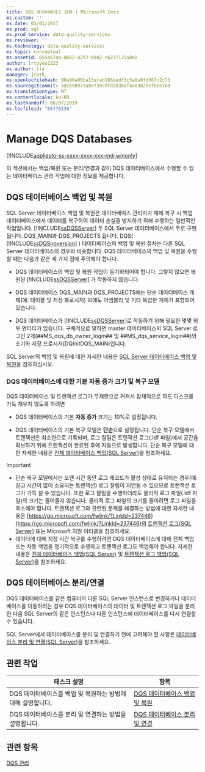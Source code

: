 ```yaml
---
title: DQS 데이터베이스 관리 | Microsoft Docs
ms.custom: ''
ms.date: 03/01/2017
ms.prod: sql
ms.prod_service: data-quality-services
ms.reviewer: ''
ms.technology: data-quality-services
ms.topic: conceptual
ms.assetid: 655a67aa-d662-42f2-b982-c6217125ada8
author: lrtoyou1223
ms.author: lle
manager: jroth
ms.openlocfilehash: 90a96a06ba15afab165bedf3c5a8a9fd367c2c73
ms.sourcegitcommit: ad2e98972a0e739c0fd2038ef4a030265f0ee788
ms.translationtype: MT
ms.contentlocale: ko-KR
ms.lasthandoff: 06/07/2019
ms.locfileid: "66776136"
---
```

# <a name="manage-dqs-databases"></a>Manage DQS Databases

[!INCLUDE[appliesto-ss-xxxx-xxxx-xxx-md-winonly](../includes/appliesto-ss-xxxx-xxxx-xxx-md-winonly.md)]

  이 섹션에서는 백업/복원 또는 분리/연결과 같이 DQS 데이터베이스에서 수행할 수 있는 데이터베이스 관리 작업에 대한 정보를 제공합니다.  
  
##  <a name="BackupRestore"></a> DQS 데이터베이스 백업 및 복원  
 SQL Server 데이터베이스 백업 및 복원은 데이터베이스 관리자가 재해 복구 시 백업 데이터베이스에서 데이터를 복구하여 데이터 손실을 방지하기 위해 수행하는 일반적인 작업입니다. [!INCLUDE[ssDQSServer](../includes/ssdqsserver-md.md)] 두 SQL Server 데이터베이스에서 주로 구현 됩니다. DQS_MAIN과 DQS_PROJECTS 됩니다. DQS( [!INCLUDE[ssDQSnoversion](../includes/ssdqsnoversion-md.md)] ) 데이터베이스의 백업 및 복원 절차는 다른 SQL Server 데이터베이스의 경우와 비슷합니다. DQS 데이터베이스의 백업 및 복원을 수행할 때는 다음과 같은 세 가지 점에 주의해야 합니다.  
  
-   DQS 데이터베이스의 백업 및 복원 작업이 동기화되어야 합니다. 그렇지 않으면 복원된 [!INCLUDE[ssDQSServer](../includes/ssdqsserver-md.md)] 가 작동하지 않습니다.  
  
-   DQS 데이터베이스 DQS_MAIN과 DQS_PROJECTS에는 단순 데이터베이스 개체(예: 테이블 및 저장 프로시저) 외에도 어셈블리 및 기타 복잡한 개체가 포함되어 있습니다.  
  
-   DQS 데이터베이스가 [!INCLUDE[ssDQSServer](../includes/ssdqsserver-md.md)]로 작동하기 위해 필요한 몇몇 외부 엔터티가 있습니다. 구체적으로 말하면 master 데이터베이스의 SQL Server 로그인 2개(##MS_dqs_db_owner_login## 및 ##MS_dqs_service_login##)와 초기화 저장 프로시저(DQInitDQS_MAIN)입니다.  
  
 SQL Server의 백업 및 복원에 대한 자세한 내용은 [SQL Server 데이터베이스 백업 및 복원](../relational-databases/backup-restore/back-up-and-restore-of-sql-server-databases.md)을 참조하십시오.  
  
### <a name="default-autogrowth-size-and-recovery-model-for-the-dqs-databases"></a>DQS 데이터베이스에 대한 기본 자동 증가 크기 및 복구 모델  
 DQS 데이터베이스 및 트랜잭션 로그가 무제한으로 커져서 잠재적으로 하드 디스크를 가득 채우지 않도록 하려면  
  
-   DQS 데이터베이스의 기본 **자동 증가** 크기는 10%로 설정됩니다.  
  
-   DQS 데이터베이스의 기본 복구 모델은 **단순**으로 설정됩니다. 단순 복구 모델에서 트랜잭션은 최소한으로 기록되며, 로그 잘림은 트랜잭션 로그(.ldf 파일)에서 공간을 확보하기 위해 트랜잭션이 완료된 후에 자동으로 발생합니다. 단순 복구 모델에 대한 자세한 내용은 [전체 데이터베이스 백업&#40;SQL Server&#41;](../relational-databases/backup-restore/full-database-backups-sql-server.md)을 참조하세요.  
  
> [!IMPORTANT]
>  -   단순 복구 모델에서는 오랜 시간 동안 로그 레코드가 활성 상태로 유지되는 경우(예: 길고 시간이 많이 소요되는 트랜잭션) 로그 잘림이 지연될 수 있으므로 트랜잭션 로그가 가득 찰 수 있습니다. 또한 로그 잘림을 수행하더라도 물리적 로그 파일(.ldf 파일)의 크기는 줄어들지 않습니다. 물리적 로그 파일의 크기를 줄이려면 로그 파일을 축소해야 합니다. 트랜잭션 로그와 관련된 문제를 해결하는 방법에 대한 자세한 내용은 [https://go.microsoft.com/fwlink/?LinkId=237446](https://go.microsoft.com/fwlink/?LinkId=237446)의 [트랜잭션 로그&#40;SQL Server&#41;](../relational-databases/logs/the-transaction-log-sql-server.md) 또는 Microsoft 지원 아티클을 참조하세요.  
> -   데이터에 대해 지정 시간 복구를 수행하려면 DQS 데이터베이스에 대해 전체 백업 또는 차등 백업을 정기적으로 수행하고 트랜잭션 로그도 백업해야 합니다. 자세한 내용은 [전체 데이터베이스 백업&#40;SQL Server&#41;](../relational-databases/backup-restore/full-database-backups-sql-server.md) 및 [트랜잭션 로그 백업&#40;SQL Server&#41;](../relational-databases/backup-restore/back-up-a-transaction-log-sql-server.md)을 참조하세요.  
  
##  <a name="DetachAttach"></a> DQS 데이터베이스 분리/연결  
 DQS 데이터베이스를 같은 컴퓨터의 다른 SQL Server 인스턴스로 변경하거나 데이터베이스를 이동하려는 경우 DQS 데이터베이스의 데이터 및 트랜잭션 로그 파일을 분리한 다음 SQL Server의 같은 인스턴스나 다른 인스턴스에 데이터베이스를 다시 연결할 수 있습니다.  
  
 SQL Server에서 데이터베이스를 분리 및 연결하기 전에 고려해야 할 사항은 [데이터베이스 분리 및 연결&#40;SQL Server&#41;](../relational-databases/databases/database-detach-and-attach-sql-server.md)을 참조하세요.  
  
## <a name="related-tasks"></a>관련 작업  
  
|태스크 설명|항목|  
|----------------------|-----------|  
|DQS 데이터베이스를 백업 및 복원하는 방법에 대해 설명합니다.|[DQS 데이터베이스 백업 및 복원](../data-quality-services/backing-up-and-restoring-dqs-databases.md)|  
|DQS 데이터베이스를 분리 및 연결하는 방법을 설명합니다.|[DQS 데이터베이스 분리 및 연결](../data-quality-services/detaching-and-attaching-dqs-databases.md)|  
  
## <a name="see-also"></a>관련 항목  
 [DQS 관리](../data-quality-services/dqs-administration.md)  
  
  
